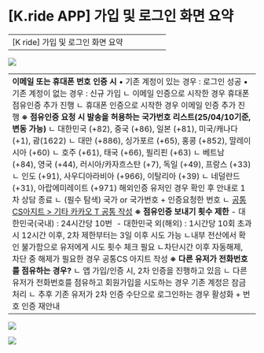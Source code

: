 # [K.ride APP] 가입 및 로그인 화면 요약

|  |  |  |  |  |  |
| --- | --- | --- | --- | --- | --- |
| [K ride] 가입 및 로그인 화면 요약 | | | | | |

![](https://kakaomobilitysupport.zendesk.com/hc/article_attachments/36654923491865)

|  |
| --- |
| **이메일 또는 휴대폰 번호 인증 시**  • 기존 계정이 있는 경우 : 로그인 성공 • 기존 계정이 없는 경우 : 신규 가입 ㄴ 이메일 인증으로 시작한 경우 휴대폰 점유인증 추가 진행 ㄴ 휴대폰 인증으로 시작한 경우 이메일 인증 추가 진행    **※ 점유인증 요청 시 발송을 허용하는 국가번호 리스트(25/04/10기준, 변동 가능)** ㄴ 대한민국 (+82), 중국 (+86), 일본 (+81), 미국/캐나다 (+1), 괌(1622) ㄴ 대만 (+886), 싱가포르 (+65), 홍콩 (+852), 말레이시아 (+60) ㄴ 호주 (+61), 태국 (+66), 필리핀 (+63) ㄴ 베트남 (+84), 영국 (+44), 러시아/카자흐스탄 (+7), 독일 (+49), 프랑스 (+33) ㄴ 인도 (+91), 사우디아라비아 (+966), 이탈리아 (+39) ㄴ 네덜란드 (+31), 아랍에미레이트 (+971)  해외인증 유저인 경우 확인 후 안내로 1차 상담 종료 ㄴ (필수 탐색) 국가 or 국가번호 + 인증요청한 번호 ㄴ [공통 CS아지트 > 기타 카카오 T 공통 작성](https://ext.agit.in/g/300073842/wall/new?template=46098)    **※ 점유인증 보내기 횟수 제한** - 대한민국(국내) : 24시간당 10번  - 대한민국 외(해외) : 1시간당 10회 초과 시 12시간 이후, 2차 제한부터는 3일 이후 시도 가능 ㄴ내부 전산에서 확인 불가함으로 유저에게 시도 횟수 체크 필요 ㄴ차단시간 이후 자동해제, 차단 중 해제가 필요한 경우 공통CS 아지트 작성    **※ 다른 유저가 전화번호를 점유하는 경우?** ㄴ 앱 가입/인증 시, 2차 인증을 진행하고 있음 ㄴ 다른 유저가 전화번호를 점유하고 회원가입을 시도하는 경우 기존 계정은 잠금 처리 ㄴ 추후 기존 유저가 2차 인증 수단으로 로그인하는 경우 활성화 + 번호 인증 재안내 |

![](https://kakaomobilitysupport.zendesk.com/hc/article_attachments/36655033083417)

![](https://kakaomobilitysupport.zendesk.com/hc/article_attachments/36655107926169)